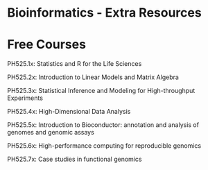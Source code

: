 # Bioinformatics - Extra Resources

# Free Courses

PH525.1x: Statistics and R for the Life Sciences

PH525.2x: Introduction to Linear Models and Matrix Algebra

PH525.3x: Statistical Inference and Modeling for High-throughput Experiments

PH525.4x: High-Dimensional Data Analysis

PH525.5x: Introduction to Bioconductor: annotation and analysis of genomes and genomic assays

PH525.6x: High-performance computing for reproducible genomics

PH525.7x: Case studies in functional genomics
